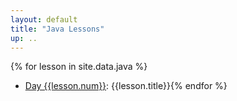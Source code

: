 ```yaml
---
layout: default
title: "Java Lessons"
up: ..
---
```


{% for lesson in site.data.java %}
 * [Day {{lesson.num}}](day{{lesson.num}}): {{lesson.title}}{% endfor %}